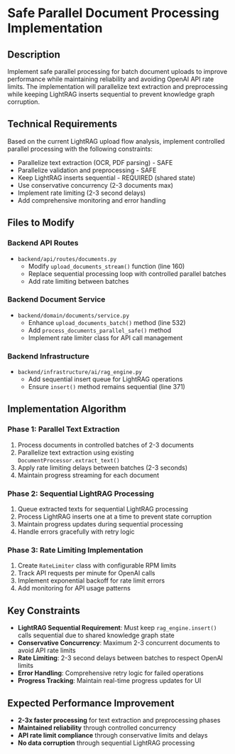 # Safe Parallel Document Processing Implementation

## Description

Implement safe parallel processing for batch document uploads to improve performance while maintaining reliability and avoiding OpenAI API rate limits. The implementation will parallelize text extraction and preprocessing while keeping LightRAG inserts sequential to prevent knowledge graph corruption.

## Technical Requirements

Based on the current LightRAG upload flow analysis, implement controlled parallel processing with the following constraints:
- Parallelize text extraction (OCR, PDF parsing) - SAFE
- Parallelize validation and preprocessing - SAFE  
- Keep LightRAG inserts sequential - REQUIRED (shared state)
- Use conservative concurrency (2-3 documents max)
- Implement rate limiting (2-3 second delays)
- Add comprehensive monitoring and error handling

## Files to Modify

### Backend API Routes
- `backend/api/routes/documents.py`
  - Modify `upload_documents_stream()` function (line 160)
  - Replace sequential processing loop with controlled parallel batches
  - Add rate limiting between batches

### Backend Document Service
- `backend/domain/documents/service.py`
  - Enhance `upload_documents_batch()` method (line 532)
  - Add `process_documents_parallel_safe()` method
  - Implement rate limiter class for API call management

### Backend Infrastructure
- `backend/infrastructure/ai/rag_engine.py`
  - Add sequential insert queue for LightRAG operations
  - Ensure `insert()` method remains sequential (line 371)

## Implementation Algorithm

### Phase 1: Parallel Text Extraction
1. Process documents in controlled batches of 2-3 documents
2. Parallelize text extraction using existing `DocumentProcessor.extract_text()`
3. Apply rate limiting delays between batches (2-3 seconds)
4. Maintain progress streaming for each document

### Phase 2: Sequential LightRAG Processing
1. Queue extracted texts for sequential LightRAG processing
2. Process LightRAG inserts one at a time to prevent state corruption
3. Maintain progress updates during sequential processing
4. Handle errors gracefully with retry logic

### Phase 3: Rate Limiting Implementation
1. Create `RateLimiter` class with configurable RPM limits
2. Track API requests per minute for OpenAI calls
3. Implement exponential backoff for rate limit errors
4. Add monitoring for API usage patterns

## Key Constraints

- **LightRAG Sequential Requirement**: Must keep `rag_engine.insert()` calls sequential due to shared knowledge graph state
- **Conservative Concurrency**: Maximum 2-3 concurrent documents to avoid API rate limits
- **Rate Limiting**: 2-3 second delays between batches to respect OpenAI limits
- **Error Handling**: Comprehensive retry logic for failed operations
- **Progress Tracking**: Maintain real-time progress updates for UI

## Expected Performance Improvement

- **2-3x faster processing** for text extraction and preprocessing phases
- **Maintained reliability** through controlled concurrency
- **API rate limit compliance** through conservative limits and delays
- **No data corruption** through sequential LightRAG processing

